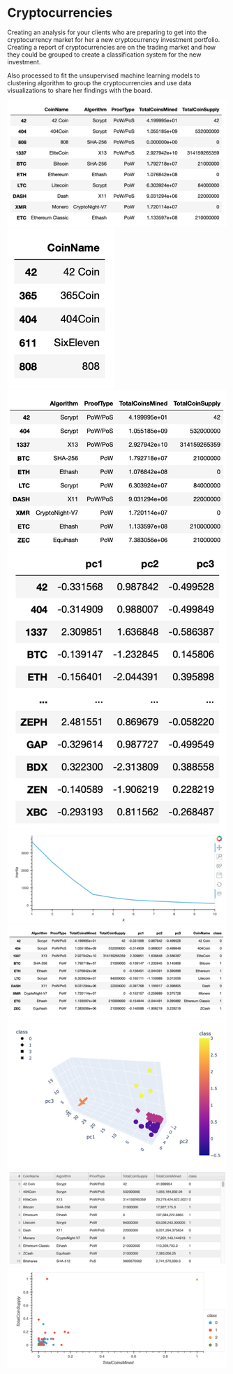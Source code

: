# Cryptocurrencies

Creating an analysis for your clients who are preparing to get into the cryptocurrency market for her a new cryptocurrency investment portfolio. Creating a report of cryptocurrencies are on the trading market and how they could be grouped to create a classification system for the new investment.

Also processed to fit the unsupervised machine learning models to clustering algorithm to group the cryptocurrencies and use data visualizations to share her findings with the board.

![removed_new_df_crypto](https://github.com/msjj622/Cryptocurrencies/blob/main/results/removed_new_df_crypto.png)
![df_only_coinname](https://github.com/msjj622/Cryptocurrencies/blob/main/results/df_only_coinname.png)
![removed_coins_df_crypto](https://github.com/msjj622/Cryptocurrencies/blob/main/results/removed_coins_df_crypto.png)
![pca_df](https://github.com/msjj622/Cryptocurrencies/blob/main/results/pca_df.png)
![elbow_df](https://github.com/msjj622/Cryptocurrencies/blob/main/results/elbow_df.png)
![clustered_df](https://github.com/msjj622/Cryptocurrencies/blob/main/results/clustered_df.png)
![fig](https://github.com/msjj622/Cryptocurrencies/blob/main/results/fig.png)
![clustered_df_hvplot_table](https://github.com/msjj622/Cryptocurrencies/blob/main/results/clustered_df_hvplot_table.png)
![plot_df_hvplot](https://github.com/msjj622/Cryptocurrencies/blob/main/results/plot_df_hvplot.png)

